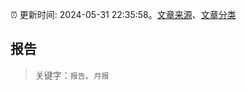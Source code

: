 :alarm_clock: 更新时间: 2024-05-31 22:35:58。[文章来源](/README.md)、[文章分类](/TAGS.md)

## 报告


> 关键字：`报告`、`月报`



